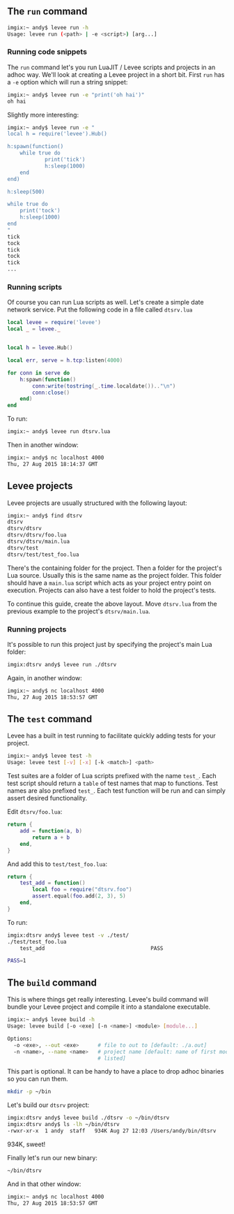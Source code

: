 ## The `run` command

```bash
imgix:~ andy$ levee run -h
Usage: levee run (<path> | -e <script>) [arg...]
```

### Running code snippets

The `run` command let's you run LuaJIT / Levee scripts and projects in an adhoc
way. We'll look at creating a Levee project in a short bit. First `run` has a
`-e` option which will run a string snippet:

```bash
imgix:~ andy$ levee run -e "print('oh hai')"
oh hai
```

Slightly more interesting:

```bash
imgix:~ andy$ levee run -e "
local h = require('levee').Hub()

h:spawn(function()
	while true do
			print('tick')
			h:sleep(1000)
	end
end)

h:sleep(500)

while true do
	print('tock')
	h:sleep(1000)
end
"
tick
tock
tick
tock
tick
...
```

### Running scripts

Of course you can run Lua scripts as well. Let's create a simple date network
service. Put the following code in a file called `dtsrv.lua`

```lua
local levee = require('levee')
local _ = levee._


local h = levee.Hub()

local err, serve = h.tcp:listen(4000)

for conn in serve do
    h:spawn(function()
        conn:write(tostring(_.time.localdate()).."\n")
        conn:close()
    end)
end
```

To run:

```bash
imgix:~ andy$ levee run dtsrv.lua
```

Then in another window:

```bash
imgix:~ andy$ nc localhost 4000
Thu, 27 Aug 2015 18:14:37 GMT
```

## Levee projects

Levee projects are usually structured with the following layout:

```bash
imgix:~ andy$ find dtsrv
dtsrv
dtsrv/dtsrv
dtsrv/dtsrv/foo.lua
dtsrv/dtsrv/main.lua
dtsrv/test
dtsrv/test/test_foo.lua
```

There's the containing folder for the project. Then a folder for the project's
Lua source.  Usually this is the same name as the project folder.  This folder
should have a `main.lua` script which acts as your project entry point
on execution.  Projects can also have a test folder to hold the project's
tests.

To continue this guide, create the above layout. Move `dtsrv.lua` from the
previous example to the project's `dtsrv/main.lua`.

### Running projects

It's possible to run this project just by specifying the project's main Lua
folder:

```bash
imgix:dtsrv andy$ levee run ./dtsrv
```

Again, in another window:

```bash
imgix:~ andy$ nc localhost 4000
Thu, 27 Aug 2015 18:53:57 GMT
```

## The `test` command

Levee has a built in test running to facilitate quickly adding tests for your
project.

```bash
imgix:~ andy$ levee test -h
Usage: levee test [-v] [-x] [-k <match>] <path>
```

Test suites are a folder of Lua scripts prefixed with the name `test_`.  Each
test script should return a `table` of test names that map to functions. Test
names are also prefixed `test_`. Each test function will be run and can simply
assert desired functionality.

Edit `dtsrv/foo.lua`:

```lua
return {
    add = function(a, b)
        return a + b
    end,
}
```

And add this to `test/test_foo.lua`:

```lua
return {
    test_add = function()
        local foo = require("dtsrv.foo")
        assert.equal(foo.add(2, 3), 5)
    end,
}
```

To run:

```bash
imgix:dtsrv andy$ levee test -v ./test/
./test/test_foo.lua
    test_add                                  PASS

PASS=1
```

## The `build` command

This is where things get really interesting. Levee's build command will bundle
your Levee project and compile it into a standalone executable.

```bash
imgix:~ andy$ levee build -h
Usage: levee build [-o <exe] [-n <name>] <module> [module...]

Options:
  -o <exe>, --out <exe>      # file to out to [default: ./a.out]
  -n <name>, --name <name>   # project name [default: name of first module
                             # listed]
```

This part is optional. It can be handy to have a place to drop adhoc binaries
so you can run them.

```bash
mkdir -p ~/bin
```

Let's build our `dtsrv` project:

```bash
imgix:dtsrv andy$ levee build ./dtsrv -o ~/bin/dtsrv
imgix:dtsrv andy$ ls -lh ~/bin/dtsrv
-rwxr-xr-x  1 andy  staff   934K Aug 27 12:03 /Users/andy/bin/dtsrv
```

934K, sweet!

Finally let's run our new binary:

```bash
~/bin/dtsrv
```

And in that other window:

```bash
imgix:~ andy$ nc localhost 4000
Thu, 27 Aug 2015 18:53:57 GMT
```
